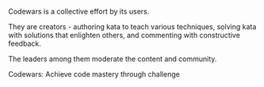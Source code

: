 Codewars is a collective effort by its users.

They are creators - authoring kata to teach various techniques, solving kata with solutions that enlighten others, and commenting with constructive feedback.

The leaders among them moderate the content and community.

Codewars: Achieve code mastery through challenge
